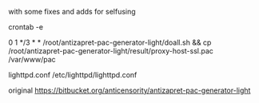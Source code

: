 with some fixes and adds for selfusing

crontab -e

 0 1 */3 * * /root/antizapret-pac-generator-light/doall.sh && cp /root/antizapret-pac-generator-light/result/proxy-host-ssl.pac /var/www/pac

lighttpd.conf /etc/lighttpd/lighttpd.conf

original https://bitbucket.org/anticensority/antizapret-pac-generator-light
